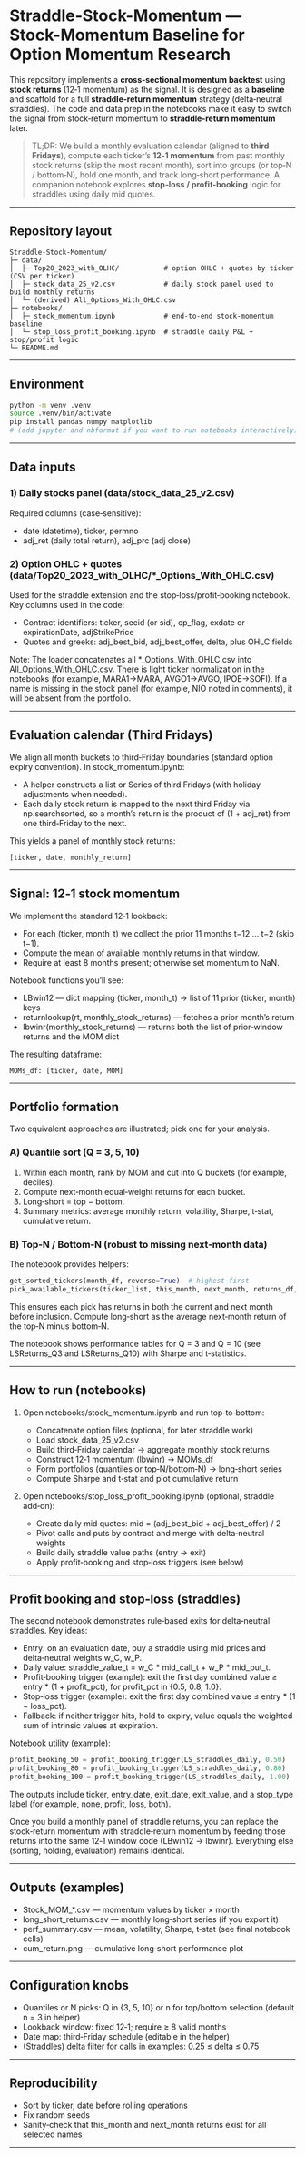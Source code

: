 # Straddle-Stock-Momentum — Stock-Momentum Baseline for Option Momentum Research

This repository implements a **cross‑sectional momentum backtest** using **stock returns** (12‑1 momentum) as the signal. It is designed as a **baseline** and scaffold for a full **straddle‑return momentum** strategy (delta‑neutral straddles). The code and data prep in the notebooks make it easy to switch the signal from stock‑return momentum to **straddle‑return momentum** later.

> TL;DR: We build a monthly evaluation calendar (aligned to **third Fridays**), compute each ticker’s **12‑1 momentum** from past monthly stock returns (skip the most recent month), sort into groups (or top‑N / bottom‑N), hold one month, and track long‑short performance. A companion notebook explores **stop‑loss / profit‑booking** logic for straddles using daily mid quotes.

---

## Repository layout

```
Straddle-Stock-Momentum/
├─ data/
│  ├─ Top20_2023_with_OLHC/           # option OHLC + quotes by ticker (CSV per ticker)
│  ├─ stock_data_25_v2.csv            # daily stock panel used to build monthly returns
│  └─ (derived) All_Options_With_OHLC.csv
├─ notebooks/
│  ├─ stock_momentum.ipynb            # end‑to‑end stock‑momentum baseline
│  └─ stop_loss_profit_booking.ipynb  # straddle daily P&L + stop/profit logic
└─ README.md
```

---

## Environment

```bash
python -m venv .venv
source .venv/bin/activate
pip install pandas numpy matplotlib
# (add jupyter and nbformat if you want to run notebooks interactively)
```

---

## Data inputs

### 1) Daily stocks panel (data/stock\_data\_25\_v2.csv)

Required columns (case‑sensitive):

* date (datetime), ticker, permno
* adj\_ret (daily total return), adj\_prc (adj close)

### 2) Option OHLC + quotes (data/Top20\_2023\_with\_OLHC/\*\_Options\_With\_OHLC.csv)

Used for the straddle extension and the stop‑loss/profit‑booking notebook. Key columns used in the code:

* Contract identifiers: ticker, secid (or sid), cp\_flag, exdate or expirationDate, adjStrikePrice
* Quotes and greeks: adj\_best\_bid, adj\_best\_offer, delta, plus OHLC fields

Note: The loader concatenates all \*\_Options\_With\_OHLC.csv into All\_Options\_With\_OHLC.csv. There is light ticker normalization in the notebooks (for example, MARA1→MARA, AVGO1→AVGO, IPOE→SOFI). If a name is missing in the stock panel (for example, NIO noted in comments), it will be absent from the portfolio.

---

## Evaluation calendar (Third Fridays)

We align all month buckets to third‑Friday boundaries (standard option expiry convention). In stock\_momentum.ipynb:

* A helper constructs a list or Series of third Fridays (with holiday adjustments when needed).
* Each daily stock return is mapped to the next third Friday via np.searchsorted, so a month’s return is the product of (1 + adj\_ret) from one third‑Friday to the next.

This yields a panel of monthly stock returns:

```
[ticker, date, monthly_return]
```

---

## Signal: 12‑1 stock momentum

We implement the standard 12‑1 lookback:

* For each (ticker, month\_t) we collect the prior 11 months t−12 … t−2 (skip t−1).
* Compute the mean of available monthly returns in that window.
* Require at least 8 months present; otherwise set momentum to NaN.

Notebook functions you’ll see:

* LBwin12 — dict mapping (ticker, month\_t) → list of 11 prior (ticker, month) keys
* returnlookup(rt, monthly\_stock\_returns) — fetches a prior month’s return
* lbwinr(monthly\_stock\_returns) — returns both the list of prior‑window returns and the MOM dict

The resulting dataframe:

```
MOMs_df: [ticker, date, MOM]
```
---

## Portfolio formation

Two equivalent approaches are illustrated; pick one for your analysis.

### A) Quantile sort (Q = 3, 5, 10)

1. Within each month, rank by MOM and cut into Q buckets (for example, deciles).
2. Compute next‑month equal‑weight returns for each bucket.
3. Long‑short = top − bottom.
4. Summary metrics: average monthly return, volatility, Sharpe, t‑stat, cumulative return.

### B) Top‑N / Bottom‑N (robust to missing next‑month data)

The notebook provides helpers:

```python
get_sorted_tickers(month_df, reverse=True)  # highest first
pick_available_tickers(ticker_list, this_month, next_month, returns_df, n=3)
```

This ensures each pick has returns in both the current and next month before inclusion. Compute long‑short as the average next‑month return of the top‑N minus bottom‑N.

The notebook shows performance tables for Q = 3 and Q = 10 (see LSReturns\_Q3 and LSReturns\_Q10) with Sharpe and t‑statistics.

---

## How to run (notebooks)

1. Open notebooks/stock\_momentum.ipynb and run top‑to‑bottom:

   * Concatenate option files (optional, for later straddle work)
   * Load stock\_data\_25\_v2.csv
   * Build third‑Friday calendar → aggregate monthly stock returns
   * Construct 12‑1 momentum (lbwinr) → MOMs\_df
   * Form portfolios (quantiles or top‑N/bottom‑N) → long‑short series
   * Compute Sharpe and t‑stat and plot cumulative return

2. Open notebooks/stop\_loss\_profit\_booking.ipynb (optional, straddle add‑on):

   * Create daily mid quotes: mid = (adj\_best\_bid + adj\_best\_offer) / 2
   * Pivot calls and puts by contract and merge with delta‑neutral weights
   * Build daily straddle value paths (entry → exit)
   * Apply profit‑booking and stop‑loss triggers (see below)

---

## Profit booking and stop‑loss (straddles)

The second notebook demonstrates rule‑based exits for delta‑neutral straddles. Key ideas:

* Entry: on an evaluation date, buy a straddle using mid prices and delta‑neutral weights w\_C, w\_P.
* Daily value: straddle\_value\_t = w\_C \* mid\_call\_t + w\_P \* mid\_put\_t.
* Profit‑booking trigger (example): exit the first day combined value ≥ entry \* (1 + profit\_pct), for profit\_pct in {0.5, 0.8, 1.0}.
* Stop‑loss trigger (example): exit the first day combined value ≤ entry \* (1 − loss\_pct).
* Fallback: if neither trigger hits, hold to expiry, value equals the weighted sum of intrinsic values at expiration.

Notebook utility (example):

```python
profit_booking_50 = profit_booking_trigger(LS_straddles_daily, 0.50)
profit_booking_80 = profit_booking_trigger(LS_straddles_daily, 0.80)
profit_booking_100 = profit_booking_trigger(LS_straddles_daily, 1.00)
```

The outputs include ticker, entry\_date, exit\_date, exit\_value, and a stop\_type label (for example, none, profit, loss, both).

Once you build a monthly panel of straddle returns, you can replace the stock‑return momentum with straddle‑return momentum by feeding those returns into the same 12‑1 window code (LBwin12 → lbwinr). Everything else (sorting, holding, evaluation) remains identical.

---

## Outputs (examples)

* Stock\_MOM\_\*.csv — momentum values by ticker × month
* long\_short\_returns.csv — monthly long‑short series (if you export it)
* perf\_summary.csv — mean, volatility, Sharpe, t‑stat (see final notebook cells)
* cum\_return.png — cumulative long‑short performance plot

---

## Configuration knobs

* Quantiles or N picks: Q in {3, 5, 10} or n for top/bottom selection (default n = 3 in helper)
* Lookback window: fixed 12‑1; require ≥ 8 valid months
* Date map: third‑Friday schedule (editable in the helper)
* (Straddles) delta filter for calls in examples: 0.25 ≤ delta ≤ 0.75

---

## Reproducibility

* Sort by ticker, date before rolling operations
* Fix random seeds
* Sanity‑check that this\_month and next\_month returns exist for all selected names

---

